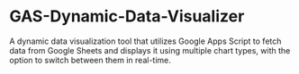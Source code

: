 # GAS-Dynamic-Data-Visualizer
 A dynamic data visualization tool that utilizes Google Apps Script to fetch data from Google Sheets and displays it using multiple chart types, with the option to switch between them in real-time.
